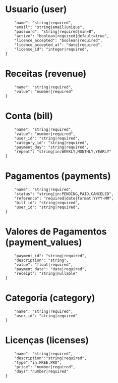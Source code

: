 # Usuario (user)
```json{
    "name": "string|required",
    "email": "string|email|unique",
    "password": "string|required|min=8",
    "active": "boolean|required|default=true",
    "licence_accepted": "boolean|required",
    "licence_accepted_at": "date|required",
    "license_id": "integer|required",
}
```

# Receitas (revenue)
```json{
    "name": "string|required",
    "value": "number|required"
}
```

# Conta (bill)
```json{
    "name": "string|required",
    "value": "number|required",
    "user_id": "string|required",
    "category_id": "string|required",
    "payment_day": "string|required",
    "repeat": "string|in:WEEKLY,MONTHLY,YEARLY"
}
```

# Pagamentos (payments)
```json{
    "name": "string|required",
    "status": "string|in:PENDING,PAID,CANCELED",
    "reference": "required|date|format:YYYY-MM",
    "bill_id": "string|required",
    "user_id": "string|required",
}
```

# Valores de Pagamentos (payment_values)
```json{
    "payment_id": "string|required",
    "description": "string",
    "value": "float|required",
    "payment_date": "date|required",
    "receipt": "string|nullable"
}
```

# Categoria (category)
```json{
    "name": "string|required",
    "user_id": "string|required"
}
```

# Licenças (licenses)
```json{
    "name": "string|required",
    "description":"string|required",
    "type":"in:FREE,PRO",
    "price": "number|required",
    "days":"number|required"
}
```